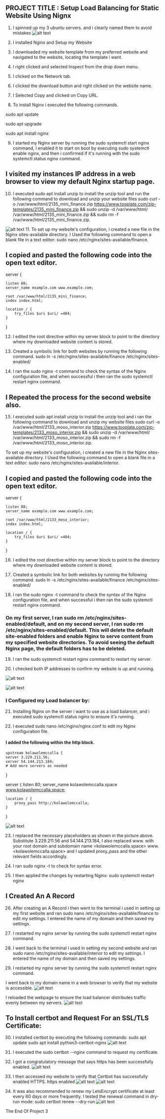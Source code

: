 ## PROJECT TITLE : Setup Load Balancing for Static Website Using Nignx

1. I spinned up my 3 ubuntu servers. and i clearly named them to avoid mistakes
![alt text](<.vscode/img/DEPLOY 3servers.png>)

2. I installed Nginx and Setup my Website
3. I downloaded my website template from my preferred website and navigated to the website, locating the template i want.

4. I right clicked and selected Inspect from the drop down menu.



5. I clicked on the Network tab.


6. I clicked the download button and right clicked on the website name.


7. I Selected Copy and clicked on Copy URL.


8. To install Nginx i executed the following commands.

sudo apt update

sudo apt upgrade

sudo apt install nginx

9. I started my Nginx server by running the sudo systemctl start nginx command, I enabled it to start on boot by executing sudo systemctl enable nginx, and then i confirmed if it's running with the sudo systemctl status nginx command.


## I visited my instances IP address in a web browser to view my default Nginx startup page.

10. I executed sudo apt install unzip to install the unzip tool and run the following command to download and unzip your website files sudo curl -o /var/www/html/2135_mini_finance.zip https://www.tooplate.com/zip-templates/2135_mini_finance.zip && sudo unzip -d /var/www/html/ /var/www/html/2135_mini_finance.zip && sudo rm -f /var/www/html/2135_mini_finance.zip.

![alt text](<.vscode/img/sudo curl.png>)
11. To set up my website's configuration, i created a new file in the Nginx sites-available directory. I Used the following command to open a blank file in a text editor: sudo nano /etc/nginx/sites-available/finance.

## I copied and pasted the following code into the open text editor.

server {
    
    listen 80;
    server_name example.com www.example.com;

    root /var/www/html/2135_mini_finance;
    index index.html;

    location / {
        try_files $uri $uri/ =404;
    }
}

12. I edited the root directive within my server block to point to the directory where my downloaded website content is stored.

13. Created a symbolic link for both websites by running the following command. sudo ln -s /etc/nginx/sites-available/finance /etc/nginx/sites-enabled/

14. I ran the sudo nginx -t command to check the syntax of the Nginx configuration file, and when successful i then ran the sudo systemctl restart nginx command.

## I Repeated the process for the second website also.
15. I executed sudo apt install unzip to install the unzip tool and i  ran the following command to download and unzip my website files sudo curl -o /var/www/html/2133_moso_interior.zip https://www.tooplate.com/zip-templates/2133_moso_interior.zip && sudo unzip -d /var/www/html/ /var/www/html/2133_moso_interior.zip && sudo rm -f /var/www/html/2133_moso_interior.zip.

To set up my website's configuration, i created a new file in the Nginx sites-available directory. I Used the following command to open a blank file in a text editor: sudo nano /etc/nginx/sites-available/interior.

## I copied and pasted the following code into the open text editor.

server {
    
    listen 80;
    server_name example.com www.example.com;

    root /var/www/html/2133_moso_interior;
    index index.html;

    location / {
        try_files $uri $uri/ =404;
    }
}

16. I edited the root directive within my server block to point to the directory where my downloaded website content is stored.

17. Created a symbolic link for both websites by running the following command. sudo ln -s /etc/nginx/sites-available/finance /etc/nginx/sites-enabled/

18. I ran the sudo nginx -t command to check the syntax of the Nginx configuration file, and when successful i then ran the sudo systemctl restart nginx command.

### On my first server, I ran sudo rm /etc/nginx/sites-enabled/default, and on my second server, I ran sudo rm /etc/nginx/sites-enabled/default. This will delete the default site-enabled folders and enable Nginx to serve content from my specified website directories. To avoid seeing the default Nginx page, the default folders has to be deleted.

19. I ran the sudo systemctl restart nginx command to restart my server.

20. I checked both IP addresses to confirm my website is up and running.

![alt text](<.vscode/img/finance Not sec p3.png>)

![alt text](<.vscode/img/moso interior Not Sec p3.png>)


### I Configured my Load balancer by:
21. Installing Nginx on the server i want to use as a load balancer, and i executed sudo systemctl status nginx to ensure it's running.


22. I executed sudo nano /etc/nginx/nginx.conf to edit my Nginx configuration file.


#### I added the following within the http block.

    upstream kolawolemccalla {
    server 3.229.211.56;
    server 54.144.213.184;
    # Add more servers as needed
}

server {
    listen 80;
    server_name kolawolemccalla.space www.kolawolemccalla.space;

    location / {
        proxy_pass http://kolawolemccalla;
    }
}


![alt text](<.vscode/img/sudo nano p3.png>)

23. I replaced the necessary placeholders as shown in the picture above. Substitute 3.229.211.56 and 54.144.213.184, I also replaced <your domain> www.<your domain> with your root domain and subdomain name <kolawolemccalla.space> www.<kolawolemccalla.space> and I updated proxy_pass and the other relevant fields accordingly.

24. I ran sudo nginx -t to check for syntax error.


25. I then applied the changes by restarting Nginx: sudo systemctl restart nginx

## I Created An A Record


26. After creating an A Record i then went to the terminal i used in setting up my first website and ran sudo nano /etc/nginx/sites-available/finance to edit my settings. I entered the name of my domain and then saved my settings.


27. I restarted my nginx server by running the sudo systemctl restart nginx command.

28. I went back to the terminal i used in setting my second website and ran sudo nano /etc/nginx/sites-available/interior to edit my settings. I entered the name of my domain and then saved my settings.


29. I restarted my nginx server by running the sudo systemctl restart nginx command.


I went back to my domain name in a web browser to verify that my website is accessible.
![alt text](<.vscode/img/kol.space finance.png>)

I reloaded the webpage to ensure the load balancer distributes traffic evenly between my servers.
![alt text](<.vscode/img/Kol.space moso.png>)


## To Install certbot and Request For an SSL/TLS Certificate:

30. I installed certbot by executing the following commands: sudo apt update sudo apt install python3-certbot-nginx
![alt text](<.vscode/img/certbot SSL 1.png>)
31. I executed the sudo certbot --nginx command to request my certificate.

32. I got a congratulatory message that says https has been successfully enabled.
![alt text](<.vscode/img/Congratulatory mess.png>)

33. I then accessed my website to verify that Certbot has successfully enabled HTTPS.
https enabled
![alt text](<.vscode/img/finance SEC.png>)
![alt text](<.vscode/img/moso SEC.png>)
34. It was also recommended to renew my LetsEncrypt certificate at least every 60 days or more frequently. I tested the renewal command in dry-run mode: sudo certbot renew --dry-run
![alt text](<.vscode/img/Screenshot (64).png>)

The End Of Project 3